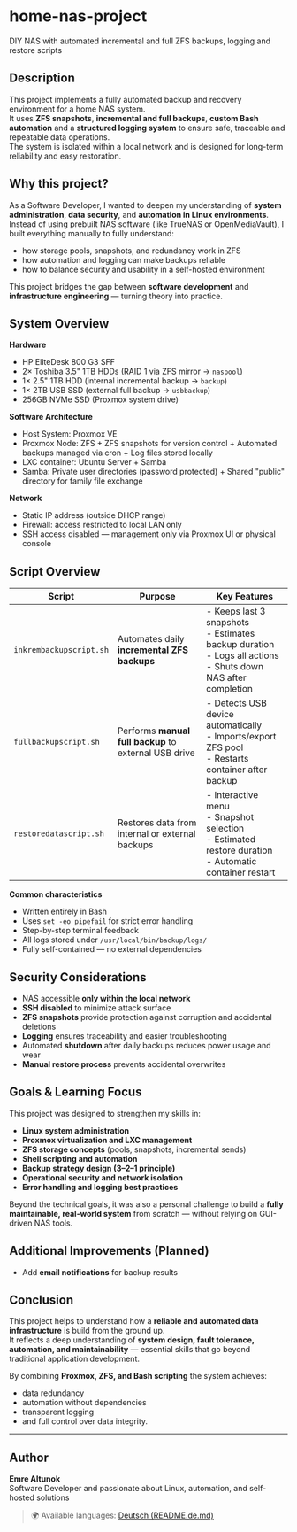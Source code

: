 # home-nas-project
DIY NAS with automated incremental and full ZFS backups, logging and restore scripts

## Description
This project implements a fully automated backup and recovery environment for a home NAS system.  
It uses **ZFS snapshots**, **incremental and full backups**, **custom Bash automation** and a **structured logging system** to ensure safe, traceable and repeatable data operations.  
The system is isolated within a local network and is designed for long-term reliability and easy restoration.

## Why this project?
As a Software Developer, I wanted to deepen my understanding of **system administration**, **data security**, and **automation in Linux environments**.  
Instead of using prebuilt NAS software (like TrueNAS or OpenMediaVault), I built everything manually to fully understand:

- how storage pools, snapshots, and redundancy work in ZFS  
- how automation and logging can make backups reliable  
- how to balance security and usability in a self-hosted environment  

This project bridges the gap between **software development** and **infrastructure engineering** — turning theory into practice.

## System Overview
**Hardware**
- HP EliteDesk 800 G3 SFF  
- 2× Toshiba 3.5" 1TB HDDs (RAID 1 via ZFS mirror → `naspool`)  
- 1× 2.5" 1TB HDD (internal incremental backup → `backup`)  
- 1× 2TB USB SSD (external full backup → `usbbackup`)  
- 256GB NVMe SSD (Proxmox system drive)

**Software Architecture**
- Host System: Proxmox VE
- Proxmox Node: ZFS + ZFS snapshots for version control + Automated backups managed via cron + Log files stored locally
- LXC container: Ubuntu Server + Samba
- Samba: Private user directories (password protected) + Shared "public" directory for family file exchange

**Network**
- Static IP address (outside DHCP range)
- Firewall: access restricted to local LAN only
- SSH access disabled — management only via Proxmox UI or physical console

## Script Overview

| Script | Purpose | Key Features |
|--------|----------|---------------|
| `inkrembackupscript.sh` | Automates daily **incremental ZFS backups** | - Keeps last 3 snapshots<br>- Estimates backup duration<br>- Logs all actions<br>- Shuts down NAS after completion |
| `fullbackupscript.sh` | Performs **manual full backup** to external USB drive | - Detects USB device automatically<br>- Imports/export ZFS pool<br>- Restarts container after backup |
| `restoredatascript.sh` | Restores data from internal or external backups | - Interactive menu<br>- Snapshot selection<br>- Estimated restore duration<br>- Automatic container restart |

**Common characteristics**
- Written entirely in Bash  
- Uses `set -eo pipefail` for strict error handling  
- Step-by-step terminal feedback  
- All logs stored under `/usr/local/bin/backup/logs/`  
- Fully self-contained — no external dependencies

## Security Considerations

- NAS accessible **only within the local network**
- **SSH disabled** to minimize attack surface
- **ZFS snapshots** provide protection against corruption and accidental deletions
- **Logging** ensures traceability and easier troubleshooting
- Automated **shutdown** after daily backups reduces power usage and wear
- **Manual restore process** prevents accidental overwrites

## Goals & Learning Focus

This project was designed to strengthen my skills in:

- **Linux system administration**
- **Proxmox virtualization and LXC management**
- **ZFS storage concepts** (pools, snapshots, incremental sends)
- **Shell scripting and automation**
- **Backup strategy design (3–2–1 principle)**
- **Operational security and network isolation**
- **Error handling and logging best practices**

Beyond the technical goals, it was also a personal challenge to build a **fully maintainable, real-world system** from scratch — without relying on GUI-driven NAS tools.

## Additional Improvements (Planned)

- Add **email notifications** for backup results

## Conclusion

This project helps to understand how a **reliable and automated data infrastructure** is build from the ground up.  
It reflects a deep understanding of **system design, fault tolerance, automation, and maintainability** — essential skills that go beyond traditional application development.  

By combining **Proxmox, ZFS, and Bash scripting** the system achieves:
- data redundancy  
- automation without dependencies  
- transparent logging  
- and full control over data integrity.

---

## Author

**Emre Altunok**  
Software Developer and passionate about Linux, automation, and self-hosted solutions  

> 🌍 Available languages: [Deutsch (README.de.md)](./README.de.md)
